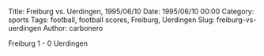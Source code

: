 Title: Freiburg vs. Uerdingen, 1995/06/10
Date: 1995/06/10 00:00
Category: sports
Tags: football, football scores, Freiburg, Uerdingen
Slug: freiburg-vs-uerdingen
Author: carbonero


Freiburg 1 - 0 Uerdingen
